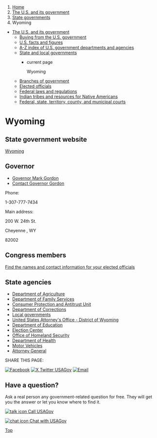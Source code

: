 1. [Home](/)
2. [The U.S. and its government](/about-the-us)
3. [State governments](/state-governments)
4. Wyoming

* [The U.S. and its government](/about-the-us)
  + [Buying from the U.S. government](/buy-from-government)
  + [U.S. facts and figures](/facts-figures)
  + [A-Z index of U.S. government departments and agencies](/agency-index)
  + [State and local governments](/state-local-governments)
    - current page

      Wyoming
  + [Branches of government](/branches-of-government)
  + [Elected officials](/elected-officials)
  + [Federal laws and regulations](/laws-and-regulations)
  + [Indian tribes and resources for Native Americans](/tribes)
  + [Federal, state, territory, county, and municipal courts](/courts)

Wyoming
=======

State government website
------------------------

[Wyoming](https://www.wyo.gov/)

Governor
--------

* [Governor Mark Gordon](https://governor.wyo.gov/)
* [Contact Governor Gordon](https://governor.wyo.gov/contact/governor)

Phone:

1-307-777-7434

Main address:

200 W. 24th St.
  

Cheyenne
,
WY

82002

Congress members
----------------

[Find the names and contact information for your elected officials](/elected-officials)

State agencies
--------------

* [Department of Agriculture](https://agriculture.wy.gov/)
* [Department of Family Services](https://www.fns.usda.gov/fns-contact/wyoming-department-family-services)
* [Consumer Protection and Antitrust Unit](https://ag.wyo.gov/law-office-division/consumer-protection-and-antitrust-unit)
* [Department of Corrections](https://corrections.wyo.gov/)
* [Local governments](https://wyo-wcca.org/county-information/)
* [United States Attorney's Office - District of Wyoming](https://www.justice.gov/usao-wy)
* [Department of Education](https://edu.wyoming.gov/)
* [Election Center](https://sos.wyo.gov/Elections/Default.aspx)
* [Office of Homeland Security](https://hls.wyo.gov/)
* [Department of Health](https://health.wyo.gov/)
* [Motor Vehicles](https://www.dot.state.wy.us/driverservices)
* [Attorney General](https://ag.wyo.gov/)

SHARE THIS PAGE:

[![Facebook](/themes/custom/usagov/images/social-media-icons/Facebook_Icon.svg)](https://www.facebook.com/sharer/sharer.php?u=https://www.usa.gov/states/wyoming&v=3)
[![X Twitter USAGov](/themes/custom/usagov/images/social-media-icons/X_Twitter_Icon.svg?version=2)](https://twitter.com/intent/tweet?source=webclient&text=https://www.usa.gov/states/wyoming)
[![Email](/themes/custom/usagov/images/social-media-icons/Email_Icon.svg?version=2)](mailto:?subject=https://www.usa.gov/states/wyoming)

Have a question?
----------------

Ask a real person any government-related question for free. They will get you the answer or let you know where to find it.

[![talk icon](/themes/custom/usagov/images/ICONS_talk.png)
Call USAGov](/phone)

[![chat icon](/themes/custom/usagov/images/ICONS_chat.png)
Chat with USAGov](/chat)

[Top](#main-content)